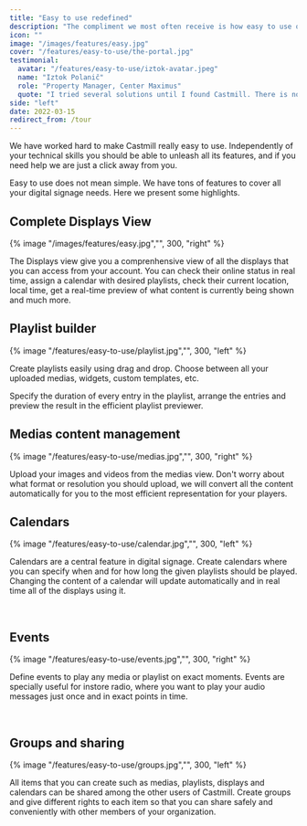 ```yaml
---
title: "Easy to use redefined"
description: "The compliment we most often receive is how easy to use our solution is. You are up an running in 3 simple steps: register your player, upload content and display it."
icon: ""
image: "/images/features/easy.jpg"
cover: "/features/easy-to-use/the-portal.jpg"
testimonial:
  avatar: "/features/easy-to-use/iztok-avatar.jpeg"
  name: "Iztok Polanič"
  role: "Property Manager, Center Maximus"
  quote: "I tried several solutions until I found Castmill. There is no easier way to do digital signage, period."
side: "left"
date: 2022-03-15
redirect_from: /tour
---
```


We have worked hard to make Castmill really easy to use. Independently of your technical skills you should
be able to unleash all its features, and if you need help we are just a click away from you.

Easy to use does not mean simple. We have tons of features to cover all your digital signage needs. Here we present some highlights.

## Complete Displays View

{% image "/images/features/easy.jpg","", 300, "right" %}

The Displays view give you a comprenhensive view of all the displays that you can access from your account. You can check their online status in real time, assign a calendar with desired playlists, check their current location, local time, get a real-time preview of what content is currently being shown and much more.

## Playlist builder

{% image "/features/easy-to-use/playlist.jpg","", 300, "left" %}

Create playlists easily using drag and drop. Choose between all your uploaded medias, widgets, custom templates, etc.

Specify the duration of every entry in the playlist, arrange the entries and preview the result in the efficient playlist previewer.

## Medias content management

{% image "/features/easy-to-use/medias.jpg","", 300, "right" %}

Upload your images and videos from the medias view. Don't worry about what format or resolution you should upload, we will convert all the content automatically for you to the most efficient representation for your players.

## Calendars

{% image "/features/easy-to-use/calendar.jpg","", 300, "left" %}

Calendars are a central feature in digital signage. Create calendars where you can specify when and for how long the given playlists should be played. Changing the content of a calendar will update automatically and in real time all of the displays using it.

<br> 

## Events

{% image "/features/easy-to-use/events.jpg","", 300, "right" %}

Define events to play any media or playlist on exact moments. Events are specially useful for instore radio, where you want to play your audio messages just once and in exact points in time.

<br> 

## Groups and sharing

{% image "/features/easy-to-use/groups.jpg","", 300, "left" %}

All items that you can create such as medias, playlists, displays and calendars can be shared among the other users of Castmill. Create groups and give different rights to each item so that you can share safely and conveniently with other members of your organization.
